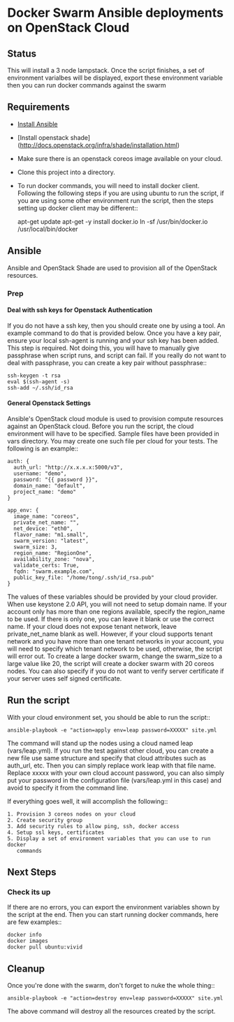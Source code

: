 # Docker Swarm Ansible deployments on OpenStack Cloud

## Status

This will install a 3 node lampstack. Once the script finishes, a set of
environment varialbes will be displayed, export these environment variable
then you can run docker commands against the swarm

## Requirements

- [Install Ansible](http://docs.ansible.com/ansible/intro_installation.html)
- [Install openstack shade] (http://docs.openstack.org/infra/shade/installation.html)
- Make sure there is an openstack coreos image available on your cloud.
- Clone this project into a directory.
- To run docker commands, you will need to install docker client. Following
  the following steps if you are using ubuntu to run the script, if you are
  using some other environment run the script, then the steps setting up
  docker client may be different::

    apt-get update
    apt-get -y install docker.io
    ln -sf /usr/bin/docker.io /usr/local/bin/docker  

## Ansible

Ansible and OpenStack Shade are used to provision all of the OpenStack
resources.

### Prep

#### Deal with ssh keys for Openstack Authentication

If you do not have a ssh key, then you should create one by using a tool.
An example command to do that is provided below. Once you have a key pair,
ensure your local ssh-agent is running and your ssh key has been added.
This step is required. Not doing this, you will have to manually give
passphrase when script runs, and script can fail. If you really do not want
to deal with passphrase, you can create a key pair without passphrase::

    ssh-keygen -t rsa
    eval $(ssh-agent -s)
    ssh-add ~/.ssh/id_rsa

#### General Openstack Settings

Ansible's OpenStack cloud module is used to provision compute resources
against an OpenStack cloud. Before you run the script, the cloud environment
will have to be specified. Sample files have been provided in vars directory.
You may create one such file per cloud for your tests. The following is an
example::

    auth: {
      auth_url: "http://x.x.x.x:5000/v3",
      username: "demo",
      password: "{{ password }}",
      domain_name: "default",
      project_name: "demo"
    }

    app_env: {
      image_name: "coreos",
      private_net_name: "",
      net_device: "eth0",
      flavor_name: "m1.small",
      swarm_version: "latest",
      swarm_size: 3,
      region_name: "RegionOne",
      availability_zone: "nova",
      validate_certs: True,
      fqdn: "swarm.example.com",
      public_key_file: "/home/tong/.ssh/id_rsa.pub"
    }


The values of these variables should be provided by your cloud provider. When
use keystone 2.0 API, you will not need to setup domain name. If your account
only has more than one regions available, specify the region_name to be used.
If there is only one, you can leave it blank or use the correct name. If your
cloud does not expose tenant network, leave private_net_name blank as well.
However, if your cloud supports tenant network and you have more than one
tenant networks in your account, you will need to specify which tenant network
to be used, otherwise, the script will error out. To create a large docker
swarm, change the swarm_size to a large value like 20, the script will create
a docker swarm with 20 coreos nodes. You can also specify if you do not want
to verify server certificate if your server uses self signed certificate.


## Run the script

With your cloud environment set, you should be able to run the script::

    ansible-playbook -e "action=apply env=leap password=XXXXX" site.yml

The command will stand up the nodes using a cloud named leap (vars/leap.yml).
If you run the test against other cloud, you can create a new file use same
structure and specify that cloud attributes such as auth_url, etc. Then you
can simply replace work leap with that file name. Replace xxxxx with your
own cloud account password, you can also simply put your password in the
configuration file (vars/leap.yml in this case) and avoid to specify it from
the command line.

If everything goes well, it will accomplish the following::

    1. Provision 3 coreos nodes on your cloud
    2. Create security group
    3. Add security rules to allow ping, ssh, docker access
    4. Setup ssl keys, certificates
    5. Display a set of environment variables that you can use to run docker
       commands


## Next Steps

### Check its up

If there are no errors, you can export the environment variables shown by
the script at the end. Then you can start running docker commands, here are
few examples::

    docker info
    docker images
    docker pull ubuntu:vivid


## Cleanup

Once you're done with the swarm, don't forget to nuke the whole thing::

    ansible-playbook -e "action=destroy env=leap password=XXXXX" site.yml

The above command will destroy all the resources created by the script.
